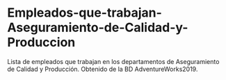 # Empleados-que-trabajan-Aseguramiento-de-Calidad-y-Produccion
Lista de empleados que trabajan en los departamentos de Aseguramiento de Calidad y Producción. Obtenido de la BD AdventureWorks2019.

